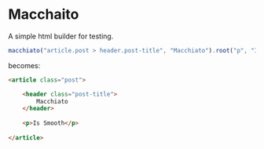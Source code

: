 # Macchaito

A simple html builder for testing.

``` js
macchiato("article.post > header.post-title", "Macchiato").root("p", "Is smooth");
```

becomes:

``` html
<article class="post">

    <header class="post-title">
        Macchiato
    </header>
    
    <p>Is Smooth</p>    
    
</article>
```
